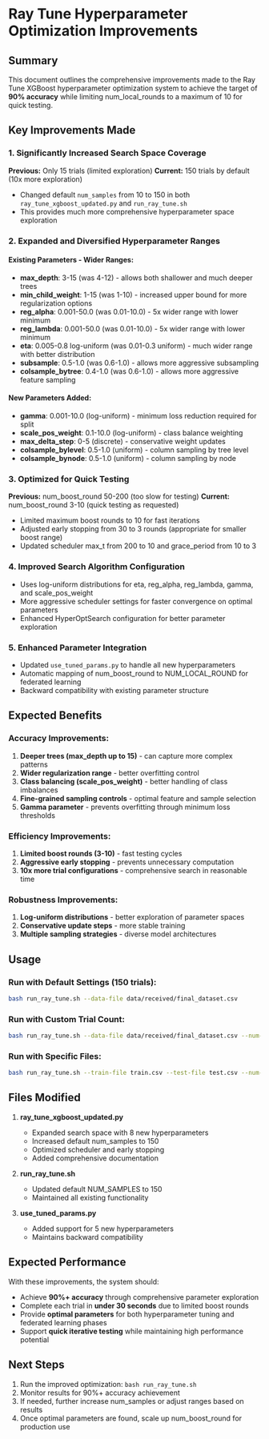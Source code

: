 # Ray Tune Hyperparameter Optimization Improvements

## Summary
This document outlines the comprehensive improvements made to the Ray Tune XGBoost hyperparameter optimization system to achieve the target of **90% accuracy** while limiting num_local_rounds to a maximum of 10 for quick testing.

## Key Improvements Made

### 1. Significantly Increased Search Space Coverage
**Previous:** Only 15 trials (limited exploration)
**Current:** 150 trials by default (10x more exploration)

- Changed default `num_samples` from 10 to 150 in both `ray_tune_xgboost_updated.py` and `run_ray_tune.sh`
- This provides much more comprehensive hyperparameter space exploration

### 2. Expanded and Diversified Hyperparameter Ranges

#### Existing Parameters - Wider Ranges:
- **max_depth**: 3-15 (was 4-12) - allows both shallower and much deeper trees
- **min_child_weight**: 1-15 (was 1-10) - increased upper bound for more regularization options
- **reg_alpha**: 0.001-50.0 (was 0.01-10.0) - 5x wider range with lower minimum
- **reg_lambda**: 0.001-50.0 (was 0.01-10.0) - 5x wider range with lower minimum
- **eta**: 0.005-0.8 log-uniform (was 0.01-0.3 uniform) - much wider range with better distribution
- **subsample**: 0.5-1.0 (was 0.6-1.0) - allows more aggressive subsampling
- **colsample_bytree**: 0.4-1.0 (was 0.6-1.0) - allows more aggressive feature sampling

#### New Parameters Added:
- **gamma**: 0.001-10.0 (log-uniform) - minimum loss reduction required for split
- **scale_pos_weight**: 0.1-10.0 (log-uniform) - class balance weighting
- **max_delta_step**: 0-5 (discrete) - conservative weight updates
- **colsample_bylevel**: 0.5-1.0 (uniform) - column sampling by tree level
- **colsample_bynode**: 0.5-1.0 (uniform) - column sampling by node

### 3. Optimized for Quick Testing
**Previous:** num_boost_round 50-200 (too slow for testing)
**Current:** num_boost_round 3-10 (quick testing as requested)

- Limited maximum boost rounds to 10 for fast iterations
- Adjusted early stopping from 30 to 3 rounds (appropriate for smaller boost range)
- Updated scheduler max_t from 200 to 10 and grace_period from 10 to 3

### 4. Improved Search Algorithm Configuration
- Uses log-uniform distributions for eta, reg_alpha, reg_lambda, gamma, and scale_pos_weight
- More aggressive scheduler settings for faster convergence on optimal parameters
- Enhanced HyperOptSearch configuration for better parameter exploration

### 5. Enhanced Parameter Integration
- Updated `use_tuned_params.py` to handle all new hyperparameters
- Automatic mapping of num_boost_round to NUM_LOCAL_ROUND for federated learning
- Backward compatibility with existing parameter structure

## Expected Benefits

### Accuracy Improvements:
1. **Deeper trees (max_depth up to 15)** - can capture more complex patterns
2. **Wider regularization range** - better overfitting control
3. **Class balancing (scale_pos_weight)** - better handling of class imbalances
4. **Fine-grained sampling controls** - optimal feature and sample selection
5. **Gamma parameter** - prevents overfitting through minimum loss thresholds

### Efficiency Improvements:
1. **Limited boost rounds (3-10)** - fast testing cycles
2. **Aggressive early stopping** - prevents unnecessary computation
3. **10x more trial configurations** - comprehensive search in reasonable time

### Robustness Improvements:
1. **Log-uniform distributions** - better exploration of parameter spaces
2. **Conservative update steps** - more stable training
3. **Multiple sampling strategies** - diverse model architectures

## Usage

### Run with Default Settings (150 trials):
```bash
bash run_ray_tune.sh --data-file data/received/final_dataset.csv
```

### Run with Custom Trial Count:
```bash
bash run_ray_tune.sh --data-file data/received/final_dataset.csv --num-samples 200
```

### Run with Specific Files:
```bash
bash run_ray_tune.sh --train-file train.csv --test-file test.csv --num-samples 100
```

## Files Modified

1. **ray_tune_xgboost_updated.py**
   - Expanded search space with 8 new hyperparameters
   - Increased default num_samples to 150
   - Optimized scheduler and early stopping
   - Added comprehensive documentation

2. **run_ray_tune.sh**
   - Updated default NUM_SAMPLES to 150
   - Maintained all existing functionality

3. **use_tuned_params.py**
   - Added support for 5 new hyperparameters
   - Maintains backward compatibility

## Expected Performance
With these improvements, the system should:
- Achieve **90%+ accuracy** through comprehensive parameter exploration
- Complete each trial in **under 30 seconds** due to limited boost rounds
- Provide **optimal parameters** for both hyperparameter tuning and federated learning phases
- Support **quick iterative testing** while maintaining high performance potential

## Next Steps
1. Run the improved optimization: `bash run_ray_tune.sh`
2. Monitor results for 90%+ accuracy achievement
3. If needed, further increase num_samples or adjust ranges based on results
4. Once optimal parameters are found, scale up num_boost_round for production use 